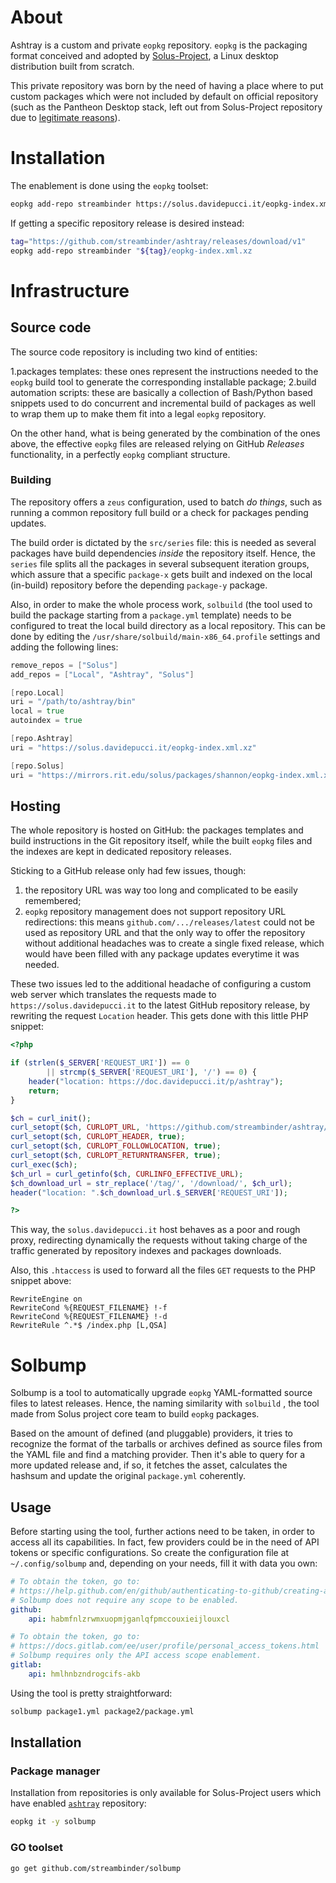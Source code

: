 # About

Ashtray is a custom and private `eopkg` repository. `eopkg` is the packaging format conceived and adopted by [Solus-Project](https://getsol.us), a Linux desktop distribution built from scratch.

This private repository was born by the need of having a place where to put custom packages which were not included by default on official repository (such as the Pantheon Desktop stack, left out from Solus-Project repository due to [legitimate reasons](https://discuss.getsol.us/d/1500-how-to-generate-custom-iso/12)).

# Installation

The enablement is done using the `eopkg` toolset:

```bash
eopkg add-repo streambinder https://solus.davidepucci.it/eopkg-index.xml.xz
```

If getting a specific repository release is desired instead:

```bash
tag="https://github.com/streambinder/ashtray/releases/download/v1"
eopkg add-repo streambinder "${tag}/eopkg-index.xml.xz
```

# Infrastructure

## Source code

The source code repository is including two kind of entities:

1.packages templates: these ones represent the instructions needed to the `eopkg` build tool to generate the corresponding installable package; 2.build automation scripts: these are basically a collection of Bash/Python based snippets used to do concurrent and incremental build of packages as well to wrap them up to make them fit into a legal `eopkg` repository.

On the other hand, what is being generated by the combination of the ones above, the effective `eopkg` files are released relying on GitHub _Releases_ functionality, in a perfectly `eopkg` compliant structure.

### Building

The repository offers a `zeus` configuration, used to batch _do things_, such as running a common repository full build or a check for packages pending updates.

The build order is dictated by the `src/series` file: this is needed as several packages have build dependencies _inside_ the repository itself. Hence, the `series` file splits all the packages in several subsequent iteration groups, which assure that a specific `package-x` gets built and indexed on the local (in-build) repository before the depending `package-y` package.

Also, in order to make the whole process work, `solbuild` (the tool used to build the package starting from a `package.yml` template) needs to be configured to treat the local build directory as a local repository. This can be done by editing the `/usr/share/solbuild/main-x86_64.profile` settings and adding the following lines:

```go
remove_repos = ["Solus"]
add_repos = ["Local", "Ashtray", "Solus"]

[repo.Local]
uri = "/path/to/ashtray/bin"
local = true
autoindex = true

[repo.Ashtray]
uri = "https://solus.davidepucci.it/eopkg-index.xml.xz"

[repo.Solus]
uri = "https://mirrors.rit.edu/solus/packages/shannon/eopkg-index.xml.xz"
```

## Hosting

The whole repository is hosted on GitHub: the packages templates and build instructions in the Git repository itself, while the built `eopkg` files and the indexes are kept in dedicated repository releases.

Sticking to a GitHub release only had few issues, though:

1. the repository URL was way too long and complicated to be easily remembered;
2. `eopkg` repository management does not support repository URL redirections: this means `github.com/.../releases/latest` could not be used as repository URL and that the only way to offer the repository without additional headaches was to create a single fixed release, which would have been filled with any package updates everytime it was needed.

These two issues led to the additional headache of configuring a custom web server which translates the requests made to `https://solus.davidepucci.it` to the latest GitHub repository release, by rewriting the request `Location` header. This gets done with this little PHP snippet:

```php
<?php

if (strlen($_SERVER['REQUEST_URI']) == 0
        || strcmp($_SERVER['REQUEST_URI'], '/') == 0) {
    header("location: https://doc.davidepucci.it/p/ashtray");
    return;
}

$ch = curl_init();
curl_setopt($ch, CURLOPT_URL, 'https://github.com/streambinder/ashtray/releases/latest');
curl_setopt($ch, CURLOPT_HEADER, true);
curl_setopt($ch, CURLOPT_FOLLOWLOCATION, true);
curl_setopt($ch, CURLOPT_RETURNTRANSFER, true);
curl_exec($ch);
$ch_url = curl_getinfo($ch, CURLINFO_EFFECTIVE_URL);
$ch_download_url = str_replace('/tag/', '/download/', $ch_url);
header("location: ".$ch_download_url.$_SERVER['REQUEST_URI']);

?>
```

This way, the `solus.davidepucci.it` host behaves as a poor and rough proxy, redirecting dynamically the requests without taking charge of the traffic generated by repository indexes and packages downloads.

Also, this `.htaccess` is used to forward all the files `GET` requests to the PHP snippet above:

```text
RewriteEngine on
RewriteCond %{REQUEST_FILENAME} !-f
RewriteCond %{REQUEST_FILENAME} !-d
RewriteRule ^.*$ /index.php [L,QSA]
```

# Solbump

Solbump is a tool to automatically upgrade `eopkg` YAML-formatted source files to latest releases. Hence, the naming similarity with `solbuild` , the tool made from Solus project core team to build `eopkg` packages.

Based on the amount of defined (and pluggable) providers, it tries to recognize the format of the tarballs or archives defined as source files from the YAML file and find a matching provider. Then it's able to query for a more updated release and, if so, it fetches the asset, calculates the hashsum and update the original `package.yml` coherently.

## Usage

Before starting using the tool, further actions need to be taken, in order to access all its capabilities. In fact, few providers could be in the need of API tokens or specific configurations. So create the configuration file at `~/.config/solbump` and, depending on your needs, fill it with data you own:

```yaml
# To obtain the token, go to:
# https://help.github.com/en/github/authenticating-to-github/creating-a-personal-access-token-for-the-command-line#creating-a-token
# Solbump does not require any scope to be enabled.
github:
    api: habmfnlzrwmxuopmjganlqfpmccouxieijlouxcl

# To obtain the token, go to:
# https://docs.gitlab.com/ee/user/profile/personal_access_tokens.html
# Solbump requires only the API access scope enablement.
gitlab:
    api: hmlhnbzndrogcifs-akb
```

Using the tool is pretty straightforward:

```bash
solbump package1.yml package2/package.yml
```

## Installation

### Package manager

Installation from repositories is only available for Solus-Project users which have enabled [`ashtray`](./) repository:

```bash
eopkg it -y solbump
```

### GO toolset

```bash
go get github.com/streambinder/solbump
```

